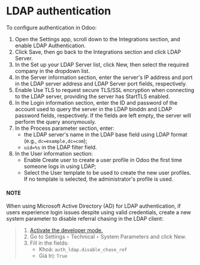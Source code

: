 # LDAP authentication

To configure  authentication in Odoo:

1. Open the Settings app, scroll down to the Integrations section, and enable
   LDAP Authentication.
2. Click Save, then go back to the Integrations section and click
   LDAP Server.
3. In the Set up your LDAP Server list, click New, then select the required
   company in the dropdown list.
4. In the Server information section, enter the server's IP address and port in the
   LDAP server address and LDAP Server port fields, respectively.
5. Enable Use TLS to request secure TLS/SSL encryption when connecting to the LDAP
   server, providing the server has StartTLS enabled.
6. In the Login information section, enter the ID and password of the account used to
   query the server in the LDAP binddn and LDAP password fields,
   respectively. If the fields are left empty, the server will perform the query anonymously.
7. In the Process parameter section, enter:
   - the LDAP server's name in the LDAP base field using LDAP format
     (e.g., `dc=example,dc=com`);
   - `uid=%s` in the LDAP filter field.
8. In the User information section:
   - Enable Create user to create a user profile in Odoo the first time someone logs in
     using LDAP;
   - Select the User template to be used to create the new user profiles. If no template
     is selected, the administrator's profile is used.

#### NOTE
When using Microsoft Active Directory (AD) for LDAP authentication, if users experience login
issues despite using valid credentials, create a new system parameter to disable referral chasing
in the LDAP client:

> 1. [Activate the developer mode.](../developer_mode.md#developer-mode)
> 2. Go to Settings ‣ Technical ‣ System Parameters and click
>    New.
> 3. Fill in the fields:
>    - Khoá: `auth_ldap.disable_chase_ref`
>    - Giá trị: `True`
